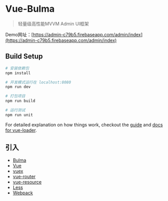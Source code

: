 # Vue-Bulma

> 轻量级高性能MVVM Admin UI框架

Demo网址：[https://admin-c79b5.firebaseapp.com/admin/index](https://admin-c79b5.firebaseapp.com/admin/index) 

## Build Setup

``` bash
# 安装依赖包
npm install

# 开发模式运行在 localhost:8080
npm run dev

# 打包项目
npm run build

# 运行测试
npm run unit
```

For detailed explanation on how things work, checkout the [guide](http://vuejs-templates.github.io/webpack/) and [docs for vue-loader](http://vuejs.github.io/vue-loader).

## 引入

- [Bulma](https://github.com/jgthms/bulma)
- [Vue](http://vuejs.org/)
- [vuex](http://vuex.vuejs.org)
- [vue-router](http://router.vuejs.org)
- [vue-resource](https://github.com/vuejs/vue-resource)
- [Less](http://lesscss.org/)
- [Webpack](https://webpack.github.io/)
